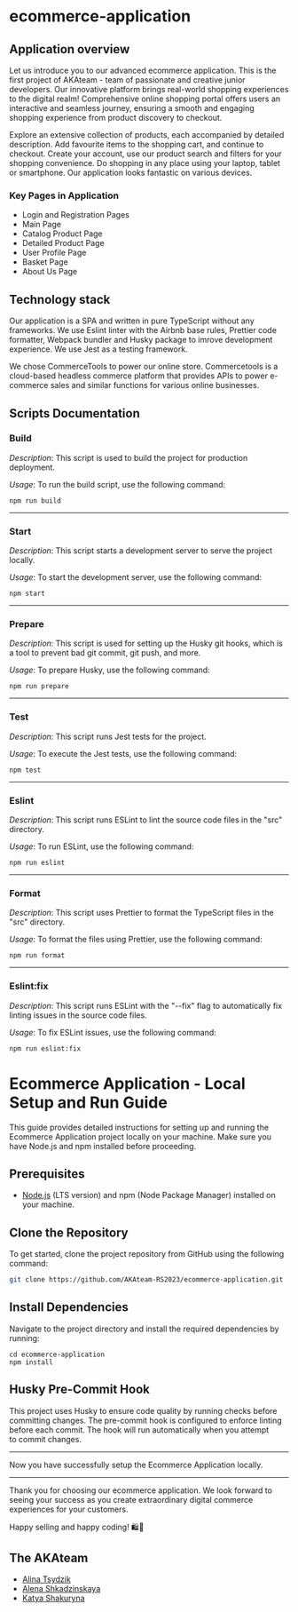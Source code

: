 # ecommerce-application

## Application overview

Let us introduce you to our advanced ecommerce application. This is the first project of AKAteam - team of passionate and creative junior developers.
Our innovative platform brings real-world shopping experiences to the digital realm! Comprehensive online shopping portal offers users an interactive and seamless journey, ensuring a smooth and engaging shopping experience from product discovery to checkout.

Explore an extensive collection of products, each accompanied by detailed description. Add favourite items to the shopping cart, and continue to checkout. Create your account, use our product search and filters for your shopping convenience. Do shopping in any place using your laptop, tablet or smartphone. Our application looks fantastic on various devices.

### Key Pages in Application

- Login and Registration Pages
- Main Page
- Catalog Product Page
- Detailed Product Page
- User Profile Page
- Basket Page
- About Us Page

## Technology stack

Our application is a SPA and written in pure TypeScript without any frameworks. We use Eslint linter with the Airbnb base rules, Prettier code formatter, Webpack bundler and Husky package to imrove development experience. We use Jest as a testing framework.

We chose CommerceTools to power our online store. Commercetools is a cloud-based headless commerce platform that provides APIs to power e-commerce sales and similar functions for various online businesses.

## Scripts Documentation

### Build

*Description*: This script is used to build the project for production deployment.

*Usage*: To run the build script, use the following command:
```
npm run build
```

---

### Start

*Description*: This script starts a development server to serve the project locally.

*Usage*: To start the development server, use the following command:
```
npm start
```

---

### Prepare

*Description*: This script is used for setting up the Husky git hooks, which is a tool to prevent bad git commit, git push, and more.

*Usage*: To prepare Husky, use the following command:
```
npm run prepare
```

---

### Test

*Description*: This script runs Jest tests for the project.

*Usage*: To execute the Jest tests, use the following command:
```
npm test
```

---

### Eslint

*Description*: This script runs ESLint to lint the source code files in the "src" directory.

*Usage*: To run ESLint, use the following command:
```
npm run eslint
```

---

### Format

*Description*: This script uses Prettier to format the TypeScript files in the "src" directory.

*Usage*: To format the files using Prettier, use the following command:
```
npm run format
```

---

### Eslint:fix

*Description*: This script runs ESLint with the "--fix" flag to automatically fix linting issues in the source code files.

*Usage*: To fix ESLint issues, use the following command:
```
npm run eslint:fix
```
# Ecommerce Application - Local Setup and Run Guide

This guide provides detailed instructions for setting up and running the Ecommerce Application project locally on your machine. Make sure you have Node.js and npm installed before proceeding.

## Prerequisites

- [Node.js](https://nodejs.org/en/) (LTS version) and npm (Node Package Manager) installed on your machine.

## Clone the Repository

To get started, clone the project repository from GitHub using the following command:

```bash
git clone https://github.com/AKAteam-RS2023/ecommerce-application.git
```
## Install Dependencies

Navigate to the project directory and install the required dependencies by running:
```
cd ecommerce-application
npm install
```

## Husky Pre-Commit Hook

This project uses Husky to ensure code quality by running checks before committing changes. The pre-commit hook is configured to enforce linting before each commit. The hook will run automatically when you attempt to commit changes.

---
Now you have successfully setup the Ecommerce Application locally.

---
Thank you for choosing our ecommerce application. We look forward to seeing your success as you create extraordinary digital commerce experiences for your customers.

Happy selling and happy coding! 🛍🚀

## The AKAteam 
- [Alina Tsydzik](https://github.com/AlinaTsydzik)
- [Alena Shkadzinskaya](https://github.com/alenzija)
- [Katya Shakuryna](https://github.com/ShEP-JS)

